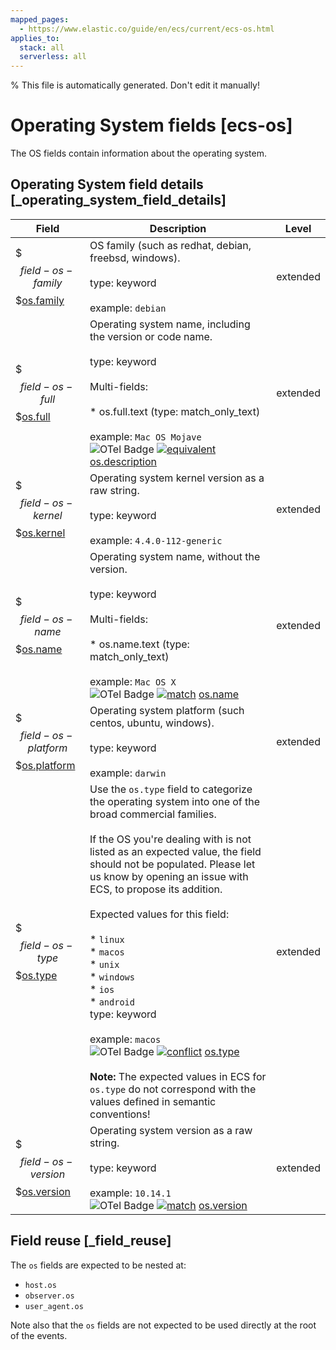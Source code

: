 ```yaml
---
mapped_pages:
  - https://www.elastic.co/guide/en/ecs/current/ecs-os.html
applies_to:
  stack: all
  serverless: all
---
```

% This file is automatically generated. Don't edit it manually!

# Operating System fields [ecs-os]

The OS fields contain information about the operating system.

## Operating System field details [_operating_system_field_details]

| Field | Description | Level |
| --- | --- | --- |
| $$$field-os-family$$$[os.family](#field-os-family) | OS family (such as redhat, debian, freebsd, windows).<br><br>type: keyword<br><br>example: `debian`<br> | extended |
| $$$field-os-full$$$[os.full](#field-os-full) | Operating system name, including the version or code name.<br><br>type: keyword<br><br>Multi-fields:<br><br>* os.full.text (type: match_only_text)<br><br>example: `Mac OS Mojave`<br>![OTel Badge](https://img.shields.io/badge/OpenTelemetry-4a5ca6?style=flat&logo=opentelemetry) [![equivalent](https://img.shields.io/badge/equivalent-1ba9f5?style=flat)](/reference/ecs-opentelemetry.md#ecs-opentelemetry-relation) [os.description](https://opentelemetry.io/docs/specs/semconv/attributes-registry/os/#os-description) | extended |
| $$$field-os-kernel$$$[os.kernel](#field-os-kernel) | Operating system kernel version as a raw string.<br><br>type: keyword<br><br>example: `4.4.0-112-generic`<br> | extended |
| $$$field-os-name$$$[os.name](#field-os-name) | Operating system name, without the version.<br><br>type: keyword<br><br>Multi-fields:<br><br>* os.name.text (type: match_only_text)<br><br>example: `Mac OS X`<br>![OTel Badge](https://img.shields.io/badge/OpenTelemetry-4a5ca6?style=flat&logo=opentelemetry) [![match](https://img.shields.io/badge/match-93c93e?style=flat)](/reference/ecs-opentelemetry.md#ecs-opentelemetry-relation) [os.name](https://opentelemetry.io/docs/specs/semconv/attributes-registry/os/#os-name) | extended |
| $$$field-os-platform$$$[os.platform](#field-os-platform) | Operating system platform (such centos, ubuntu, windows).<br><br>type: keyword<br><br>example: `darwin`<br> | extended |
| $$$field-os-type$$$[os.type](#field-os-type) | Use the `os.type` field to categorize the operating system into one of the broad commercial families.<br><br>If the OS you're dealing with is not listed as an expected value, the field should not be populated. Please let us know by opening an issue with ECS, to propose its addition.<br><br>Expected values for this field:<br><br>* `linux`<br>* `macos`<br>* `unix`<br>* `windows`<br>* `ios`<br>* `android`<br>type: keyword<br><br>example: `macos`<br>![OTel Badge](https://img.shields.io/badge/OpenTelemetry-4a5ca6?style=flat&logo=opentelemetry) [![conflict](https://img.shields.io/badge/conflict-910000?style=flat)](/reference/ecs-opentelemetry.md#ecs-opentelemetry-relation) [os.type](https://opentelemetry.io/docs/specs/semconv/attributes-registry/os/#os-type)<br><br>**Note:** The expected values in ECS for `os.type` do not correspond with the values defined in semantic conventions! | extended |
| $$$field-os-version$$$[os.version](#field-os-version) | Operating system version as a raw string.<br><br>type: keyword<br><br>example: `10.14.1`<br>![OTel Badge](https://img.shields.io/badge/OpenTelemetry-4a5ca6?style=flat&logo=opentelemetry) [![match](https://img.shields.io/badge/match-93c93e?style=flat)](/reference/ecs-opentelemetry.md#ecs-opentelemetry-relation) [os.version](https://opentelemetry.io/docs/specs/semconv/attributes-registry/os/#os-version) | extended |

## Field reuse [_field_reuse]

The `os` fields are expected to be nested at:

* `host.os`
* `observer.os`
* `user_agent.os`

Note also that the `os` fields are not expected to be used directly at the root of the events.
